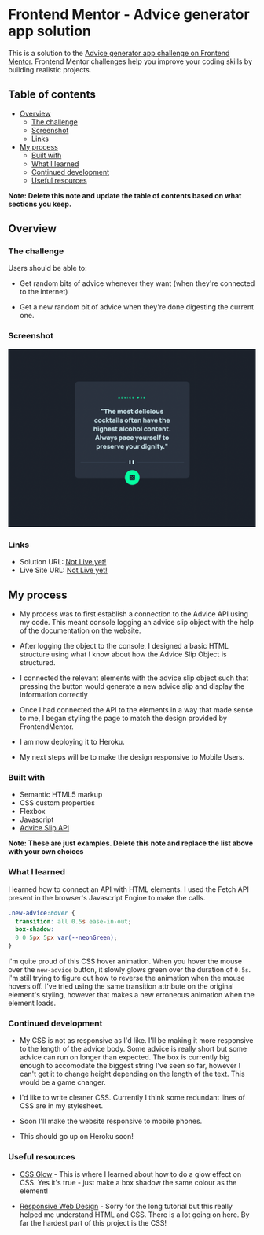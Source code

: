 # Frontend Mentor - Advice generator app solution

This is a solution to the [Advice generator app challenge on Frontend Mentor](https://www.frontendmentor.io/challenges/advice-generator-app-QdUG-13db). Frontend Mentor challenges help you improve your coding skills by building realistic projects.

## Table of contents

- [Overview](#overview)
  - [The challenge](#the-challenge)
  - [Screenshot](#screenshot)
  - [Links](#links)
- [My process](#my-process)
  - [Built with](#built-with)
  - [What I learned](#what-i-learned)
  - [Continued development](#continued-development)
  - [Useful resources](#useful-resources)

**Note: Delete this note and update the table of contents based on what sections you keep.**

## Overview

### The challenge

Users should be able to:

- Get random bits of advice whenever they want (when they're connected to the internet)

- Get a new random bit of advice when they're done digesting the current one.

### Screenshot

![](./design/Desktop-Preview.png)

### Links

- Solution URL: [Not Live yet!](https://your-solution-url.com)
- Live Site URL: [Not Live yet!](https://your-live-site-url.com)

## My process

- My process was to first establish a connection to the Advice API using my code. This meant console logging an advice slip object with the help of the documentation on the website.

- After logging the object to the console, I designed a basic HTML structure using what I know about how the Advice Slip Object is structured.

- I connected the relevant elements with the advice slip object such that pressing the button would generate a new advice slip and display the information correctly

- Once I had connected the API to the elements in a way that made sense to me, I began styling the page to match the design provided by FrontendMentor.

- I am now deploying it to Heroku.

- My next steps will be to make the design responsive to Mobile Users.

### Built with

- Semantic HTML5 markup
- CSS custom properties
- Flexbox
- Javascript
- [Advice Slip API](https://api.adviceslip.com) 


**Note: These are just examples. Delete this note and replace the list above with your own choices**

### What I learned

I learned how to connect an API with HTML elements. I used the Fetch API present in the browser's Javascript Engine to make the calls.

```css
.new-advice:hover {
  transition: all 0.5s ease-in-out;
  box-shadow: 
  0 0 5px 5px var(--neonGreen);
}
```
I'm quite proud of this CSS hover animation. When you hover the mouse over the `new-advice` button, it slowly glows green over the duration of `0.5s`.
I'm still trying to figure out how to reverse the animation when the mouse hovers off. I've tried using the same transition attribute on the original element's styling, however that makes a new erroneous animation when the element loads.

### Continued development

- My CSS is not as responsive as I'd like. I'll be making it more responsive to the length of the advice body. Some advice is really short but some advice can run on longer than expected. The box is currently big enough to accomodate the biggest string I've seen so far, however I can't get it to change height depending on the length of the text. This would be a game changer.

- I'd like to write cleaner CSS. Currently I think some redundant lines of CSS are in my stylesheet.

- Soon I'll make the website responsive to mobile phones.

- This should go up on Heroku soon!

### Useful resources

- [CSS Glow](https://superdevresources.com/css-button-glow-effect/) - This is where I learned about how to do a glow effect on CSS. Yes it's true - just make a box shadow the same colour as the element!

- [Responsive Web Design](https://www.freecodecamp.org/learn/responsive-web-design/) - Sorry for the long tutorial but this really helped me understand HTML and CSS. There is a lot going on here. By far the hardest part of this project is the CSS!


